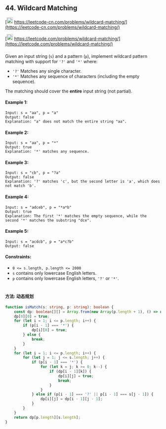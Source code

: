 ## 44. Wildcard Matching

[<img src="https://static.leetcode-cn.com/cn-mono-assets/production/assets/logo-dark-cn.c42314a8.svg" height="20" /> https://leetcode-cn.com/problems/wildcard-matching/](https://leetcode-cn.com/problems/wildcard-matching/)

[<img src="https://assets.leetcode.com/static_assets/public/webpack_bundles/images/logo-dark.e99485d9b.svg" height="20"/> https://leetcode.com/problems/wildcard-matching/](https://leetcode.com/problems/wildcard-matching/)

###

Given an input string (`s`) and a pattern (`p`), implement wildcard pattern matching with support for `'?'` and `'*'` where:

-   `'?'` Matches any single character.
-   `'*'` Matches any sequence of characters (including the empty sequence).

The matching should cover the **entire** input string (not partial).

#### Example 1:

```
Input: s = "aa", p = "a"
Output: false
Explanation: "a" does not match the entire string "aa".
```

#### Example 2:

```
Input: s = "aa", p = "*"
Output: true
Explanation: '*' matches any sequence.
```

#### Example 3:

```
Input: s = "cb", p = "?a"
Output: false
Explanation: '?' matches 'c', but the second letter is 'a', which does not match 'b'.
```

#### Example 4:

```
Input: s = "adceb", p = "*a*b"
Output: true
Explanation: The first '*' matches the empty sequence, while the second '*' matches the substring "dce".
```

#### Example 5:

```
Input: s = "acdcb", p = "a*c?b"
Output: false
```

#### Constraints:

-   `0 <= s.length, p.length <= 2000`
-   `s` contains only lowercase English letters.
-   `p` contains only lowercase English letters, `'?'` or `'*'`.

#

#### 方法: 动态规划

```ts
function isMatch(s: string, p: string): boolean {
    const dp: boolean[][] = Array.from(new Array(p.length + 1), () => new Array(s.length + 1).fill(false));
    dp[0][0] = true;
    for (let i = 1; i <= p.length; i++) {
        if (p[i - 1] === '*') {
            dp[i][0] = true;
        } else {
            break;
        }
    }
    for (let i = 1; i <= p.length; i++) {
        for (let j = 1; j <= s.length; j++) {
            if (p[i - 1] === '*') {
                for (let k = j; k >= 0; k--) {
                    if (dp[i - 1][k]) {
                        dp[i][j] = true;
                        break;
                    }
                }
            } else if (p[i - 1] === '?' || p[i - 1] === s[j - 1]) {
                dp[i][j] = dp[i - 1][j - 1];
            }
        }
    }
    return dp[p.length][s.length];
}
```
